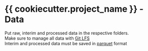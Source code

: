# {{ cookiecutter.project_name }} - Data
Put raw, interim and processed data in the respective folders.  
Make sure to manage all data with [Git LFS](https://git-lfs.github.com/)  
Interim and processed data must be saved in [parquet](https://parquet.apache.org/documentation/latest/) format
